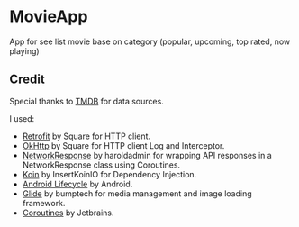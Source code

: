 # MovieApp

App for see list movie base on category (popular, upcoming, top rated, now playing)

## Credit
Special thanks to [TMDB](https://www.themoviedb.org/) for data sources.

I used:
- [Retrofit](https://square.github.io/retrofit/) by Square for HTTP client.
- [OkHttp](https://github.com/square/okhttp) by Square for HTTP client Log and Interceptor.
- [NetworkResponse](https://github.com/haroldadmin/NetworkResponseAdapter) by haroldadmin for wrapping API responses in a NetworkResponse class using Coroutines.
- [Koin](https://github.com/InsertKoinIO/koin) by InsertKoinIO for Dependency Injection.
- [Android Lifecycle](https://developer.android.com/jetpack/androidx/releases/lifecycle) by Android.
- [Glide](https://github.com/bumptech/glide) by bumptech for media management and image loading framework.
- [Coroutines](https://github.com/Kotlin/kotlinx.coroutines) by Jetbrains.
